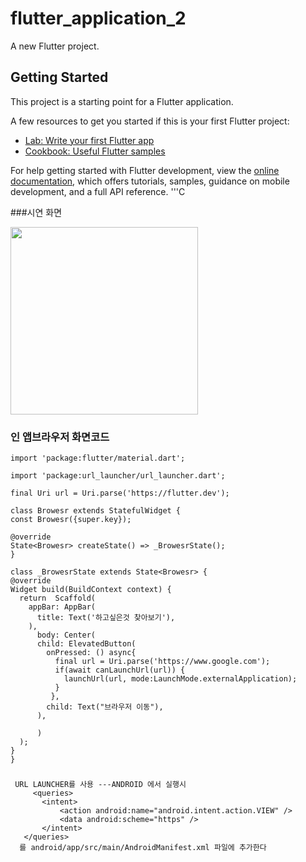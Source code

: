 # flutter_application_2

A new Flutter project.

## Getting Started

This project is a starting point for a Flutter application.

A few resources to get you started if this is your first Flutter project:

- [Lab: Write your first Flutter app](https://docs.flutter.dev/get-started/codelab)
- [Cookbook: Useful Flutter samples](https://docs.flutter.dev/cookbook)

For help getting started with Flutter development, view the
[online documentation](https://docs.flutter.dev/), which offers tutorials,
samples, guidance on mobile development, and a full API reference.
'''C

###시연 화면


<img src = "https://github.com/imbest05/simplebucketapp/assets/86451591/d35860c5-c484-4ffd-aa3f-8c5b93add113.jpg" width="300" height="300">

  
###  인 앱브라우저 화면코드

  ```
  import 'package:flutter/material.dart';

import 'package:url_launcher/url_launcher.dart';

final Uri url = Uri.parse('https://flutter.dev');

class Browesr extends StatefulWidget {
  const Browesr({super.key});

  @override
  State<Browesr> createState() => _BrowesrState();
}

class _BrowesrState extends State<Browesr> {
  @override
  Widget build(BuildContext context) {
    return  Scaffold(
      appBar: AppBar(
        title: Text('하고싶은것 찾아보기'),
      ),
        body: Center(
        child: ElevatedButton(
          onPressed: () async{ 
            final url = Uri.parse('https://www.google.com');
            if(await canLaunchUrl(url)) {
              launchUrl(url, mode:LaunchMode.externalApplication);
            }
           },
          child: Text("브라우저 이동"),
        ),
      
        )
    );
}
}
```

###
 ```
  URL LAUNCHER를 사용 ---ANDROID 에서 실행시 
      <queries>
        <intent>
            <action android:name="android.intent.action.VIEW" />
            <data android:scheme="https" />
        </intent>
    </queries>
   를 android/app/src/main/AndroidManifest.xml 파일에 추가한다
```
